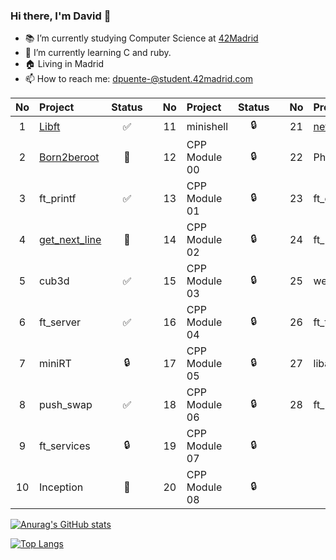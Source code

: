 ### Hi there, I'm David 👋

- 📚 I’m currently studying Computer Science at [42Madrid](https://www.42madrid.com)
- 🤔 I’m currently learning C and ruby.
- 🏠 Living in Madrid
- 📫 How to reach me: dpuente-@student.42madrid.com


| No  | Project                                                          | Status |   | No  | Project       | Status |   | No  | Project                                                 | Status |
| :-: | :--------------------------------------------------------------- | :----: | - | :-: | :------------ | :----: | - | :-: | :------------------------------------------------------ | :----: |
| 1   | [Libft](https://github.com/hanshazairi/42-libft)                 | ✅     |   | 11  | minishell     | 🔒     |   | 21  | [netwhat](https://github.com/hanshazairi/42-netwhat)    | ✅     |
| 2   | [Born2beroot](https://github.com/hanshazairi/42-born2beroot)     | 📝     |   | 12  | CPP Module 00 | 🔒     |   | 22  | Philosophers                                            | 🔒     |
| 3   | ft_printf                                                        | ✅     |   | 13  | CPP Module 01 | 🔒     |   | 23  | ft_containers                                           | 🔒     |
| 4   | [get_next_line](https://github.com/hanshazairi/42-get_next_line) | 📝     |   | 14  | CPP Module 02 | 🔒     |   | 24  | ft_irc                                                  | 🔒     |
| 5   | cub3d                                                            | ✅     |   | 15  | CPP Module 03 | 🔒     |   | 25  | webserv                                                 | 🔒     |
| 6   | ft_server                                                        | ✅     |   | 16  | CPP Module 04 | 🔒     |   | 26  | ft_transcendence                                        | 🔒     |
| 7   | miniRT                                                           | 🔒     |   | 17  | CPP Module 05 | 🔒     |   | 27  | libasm                                                  | 🔒     |
| 8   | push_swap                                                        | ✅     |   | 18  | CPP Module 06 | 🔒     |   | 28  | ft_newton                                               | 🔒     |
| 9   | ft_services                                                      | 🔒     |   | 19  | CPP Module 07 | 🔒     |   |     |                                                         |        |
| 10  | Inception                                                        | 📝     |   | 20  | CPP Module 08 | 🔒     |   |     |                                                         |        |

<!--[![jaeskim's 42 stats](https://badge42.herokuapp.com/api/stats/dpuente-)](https://github.com/JaeSeoKim/badge42)-->

[![Anurag's GitHub stats](https://github-readme-stats.vercel.app/api?username=Davyd11&show_icons=true&theme=tokyonight)](https://github.com/anuraghazra/github-readme-stats)

[![Top Langs](https://github-readme-stats.vercel.app/api/top-langs/?username=Davyd11&layout=compact&theme=tokyonight)](https://github.com/anuraghazra/github-readme-stats)
